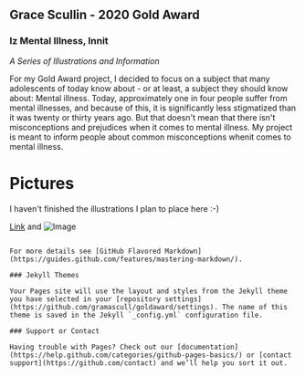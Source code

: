 ## Grace Scullin - 2020 Gold Award

### Iz Mental Illness, Innit

*A Series of Illustrations and Information*

For my Gold Award project, I decided to focus on a subject that many adolescents of today know about - or at least, a subject they should know about: Mental illness. Today, approximately one in four people suffer from mental illnesses, and because of this, it is significantly less stigmatized than it was twenty or thirty years ago. But that doesn't mean that there isn't misconceptions and prejudices when it comes to mental illness. My project is meant to inform people about common misconceptions whenit comes to mental illness.

# Pictures 

I haven't finished the illustrations I plan to place here :-)

[Link](url) and ![Image](src)
```

For more details see [GitHub Flavored Markdown](https://guides.github.com/features/mastering-markdown/).

### Jekyll Themes

Your Pages site will use the layout and styles from the Jekyll theme you have selected in your [repository settings](https://github.com/gramascull/goldaward/settings). The name of this theme is saved in the Jekyll `_config.yml` configuration file.

### Support or Contact

Having trouble with Pages? Check out our [documentation](https://help.github.com/categories/github-pages-basics/) or [contact support](https://github.com/contact) and we’ll help you sort it out.
